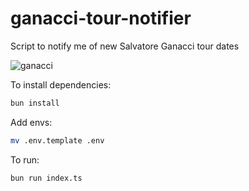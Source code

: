 # ganacci-tour-notifier

Script to notify me of new Salvatore Ganacci tour dates

![ganacci](https://encrypted-tbn0.gstatic.com/images?q=tbn:ANd9GcQAzng6Qh9JMw0LvfLkQHT7-bpM6XX3iXWPpIw3Ka-5YvPrWJvz)

To install dependencies:

```bash
bun install
```

Add envs:

```bash
mv .env.template .env
```

To run:

```bash
bun run index.ts
```


